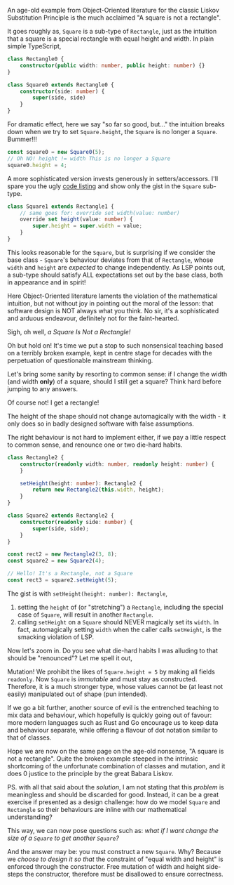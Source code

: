 An age-old example from Object-Oriented literature for the classic Liskov Substitution Principle is the much acclaimed "A square is not a rectangle".

It goes roughly as, `Square` is a sub-type of `Rectangle`, just as the intuition that a square is a special rectangle with equal height and width. In plain simple TypeScript,

```TypeScript
class Rectangle0 {
    constructor(public width: number, public height: number) {}
}

class Square0 extends Rectangle0 {
    constructor(side: number) {
        super(side, side)
    }
}
```

For dramatic effect, here we say "so far so good, but..." the intuition breaks down when we try to set `Square.height`, the `Square` is no longer a `Square`. Bummer!!!

```TypeScript
const square0 = new Square0(5);
// Oh NO! height != width This is no longer a Square 
square0.height = 4;
```

A more sophisticated version invests generously in setters/accessors. I'll spare you the ugly [code listing](https://github.com/hackle/blog-rust/blob/master/sample/square-is-rectange.ts#L16-L40) and show only the gist in the `Square` sub-type.

```TypeScript
class Square1 extends Rectangle1 {
    // same goes for: override set width(value: number)
    override set height(value: number) {
        super.height = super.width = value;
    }
}
```

This looks reasonable for the `Square`, but is surprising if we consider the base class - `Square`'s behaviour deviates from that of `Rectangle`, whose `width` and `height` are *expected* to change independently. As LSP points out, a sub-type should satisfy ALL expectations set out by the base class, both in appearance and in spirit!

Here Object-Oriented literature laments the violation of the mathematical intuition, but not without joy in pointing out the moral of the lesson: that software design is NOT always what you think. No sir, it's a sophisticated and arduous endeavour, definitely not for the faint-hearted. 

Sigh, oh well, *a Square Is Not a Rectangle!*

Oh but hold on! It's time we put a stop to such nonsensical teaching based on a terribly broken example, kept in centre stage for decades with the perpetuation of questionable mainstream thinking. 

Let's bring some sanity by resorting to common sense: if I change the width (and width **only**) of a square, should I still get a square? Think hard before jumping to any answers.

Of course not! I get a rectangle!

The height of the shape should not change automagically with the width - it only does so in badly designed software with false assumptions.

The right behaviour is not hard to implement either, if we pay a little respect to common sense, and renounce one or two die-hard habits.

```TypeScript
class Rectangle2 {
    constructor(readonly width: number, readonly height: number) {
    }

    setHeight(height: number): Rectangle2 {
        return new Rectangle2(this.width, height);
    }
}

class Square2 extends Rectangle2 {
    constructor(readonly side: number) {
        super(side, side);
    }
}

const rect2 = new Rectangle2(3, 8);
const square2 = new Square2(4);

// Hello! It's a Rectangle, not a Square
const rect3 = square2.setHeight(5);
```

The gist is with `setHeight(height: number): Rectangle`,

1. setting the `height` of (or "stretching") a `Rectangle`, including the special case of `Square`, will result in another `Rectangle`. 
2. calling `setHeight` on a `Square` should NEVER magically set its `width`. In fact, automagically setting `width` when the caller calls `setHeight`, is the smacking violation of LSP.

Now let's zoom in. Do you see what die-hard habits I was alluding to that should be "renounced"? Let me spell it out,

Mutation! We prohibit the likes of `Square.height = 5` by making all fields `readonly`. Now `Square` is *immutable* and must stay as constructed. Therefore, it is a much stronger type, whose values cannot be (at least not easily) manipulated out of shape (pun intended).

If we go a bit further, another source of evil is the entrenched teaching to mix data and behaviour, which hopefully is quickly going out of favour: more modern languages such as Rust and Go encourage us to keep data and behaviour separate, while offering a flavour of dot notation similar to that of classes.

Hope we are now on the same page on the age-old nonsense, "A square is not a rectangle". Quite the broken example steeped in the intrinsic shortcoming of the unfortunate combination of classes and mutation, and it does 0 justice to the principle by the great Babara Liskov.

PS. with all that said about the *solution*, I am not stating that this *problem* is meaningless and should be discarded for good. Instead, it can be a great exercise if presented as a design challenge: how do we model `Square` and `Rectangle` so their behaviours are inline with our mathematical understanding?

This way, we can now pose questions such as: *what if I want change the size of a `Square` to get another `Square`?* 

And the answer may be: you must construct a new `Square`. Why? Because we *choose to design it so that* the constraint of "equal width and height" is enforced through the constructor. Free mutation of width and height side-steps the constructor, therefore must be disallowed to ensure correctness.